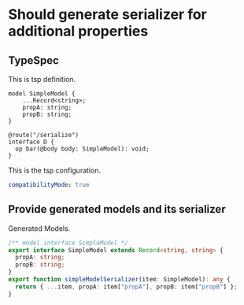 # Should generate serializer for additional properties

## TypeSpec

This is tsp definition.

```tsp
model SimpleModel {
    ...Record<string>;
    propA: string;
    propB: string;
}

@route("/serialize")
interface D {
  op bar(@body body: SimpleModel): void;
}
```

This is the tsp configuration.
```yaml
compatibilityMode: true
```

## Provide generated models and its serializer

Generated Models.

```ts models
/** model interface SimpleModel */
export interface SimpleModel extends Record<string, string> {
  propA: string;
  propB: string;
}
export function simpleModelSerializer(item: SimpleModel): any {
  return { ...item, propA: item["propA"], propB: item["propB"] };
}
```